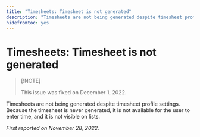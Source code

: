 ```yaml
---
title: "Timesheets: Timesheet is not generated"
description: "Timesheets are not being generated despite timesheet profile settings."
hidefromtoc: yes
---
```


# Timesheets: Timesheet is not generated

>
>[!NOTE]
>
>This issue was fixed on December 1, 2022.

Timesheets are not being generated despite timesheet profile settings. Because the timesheet is never generated, it is not available for the user to enter time, and it is not visible on lists.

_First reported on November 28, 2022._

